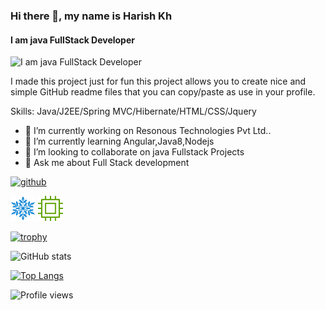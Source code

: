 ### Hi there 👋, my name is Harish Kh
#### I am java FullStack Developer
![I am java FullStack Developer](https://arturssmirnovs.github.io/github-profile-readme-generator/images/banner.png)

I made this project just for fun this project allows you to create nice and simple GitHub readme files that you can copy/paste as use in your profile.

Skills: Java/J2EE/Spring MVC/Hibernate/HTML/CSS/Jquery

- 🔭 I’m currently working on Resonous Technologies Pvt Ltd.. 
- 🌱 I’m currently learning Angular,Java8,Nodejs 
- 👯 I’m looking to collaborate on java Fullstack Projects 
- 💬 Ask me about Full Stack development 


[<img src='https://cdn.jsdelivr.net/npm/simple-icons@3.0.1/icons/github.svg' alt='github' height='40'>](https://github.com/Harish435)  

<a href='https://archiveprogram.github.com/'><img src='https://raw.githubusercontent.com/acervenky/animated-github-badges/master/assets/acbadge.gif' width='40' height='40'></a> <a href='https://docs.github.com/en/developers'><img src='https://raw.githubusercontent.com/acervenky/animated-github-badges/master/assets/devbadge.gif' width='40' height='40'></a> 

[![trophy](https://github-profile-trophy.vercel.app/?username=Harish435)](https://github.com/ryo-ma/github-profile-trophy)

![GitHub stats](https://github-readme-stats.vercel.app/api?username=Harish435&show_icons=true)  

[![Top Langs](https://github-readme-stats.vercel.app/api/top-langs/?username=Harish435)](https://github.com/anuraghazra/github-readme-stats)

![Profile views](https://gpvc.arturio.dev/Harish435)  
